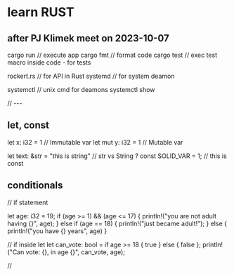 # learn RUST

## after PJ Klimek meet on 2023-10-07

cargo run // execute app
cargo fmt // format code
cargo test // exec test macro inside code - for tests

rockert.rs // for API in Rust
systemd // for system deamon

systemctl // unix cmd for deamons
systemctl show 

// ---

## let, const

let x: i32 = 1 // Immutable var
let mut y: i32 = 1 // Mutable var

let text: &str = "this is string" // str vs String ?
const SOLID_VAR = 1; // this is const

## conditionals
// if statement

let age: i32 = 19;
    if (age >= 1) && (age <= 17) {
        println!("you are not adult having {}", age);
    } else if (age == 18) {
        println!("just became adult!");
    } else {
        println!("you have {} years", age)
    }

// if inside let
let can_vote: bool = if age >= 18 { true } else { false };
println!("Can vote: {}, in age {}", can_vote, age);

//
